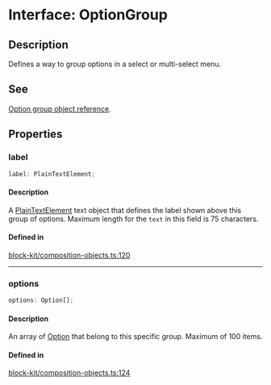 # Interface: OptionGroup

## Description

Defines a way to group options in a select or multi-select menu.

## See

[Option group object reference](https://api.slack.com/reference/block-kit/composition-objects#option_group).

## Properties

### label

```ts
label: PlainTextElement;
```

#### Description

A [PlainTextElement](PlainTextElement.md) text object that defines the label shown above this group of options.
Maximum length for the `text` in this field is 75 characters.

#### Defined in

[block-kit/composition-objects.ts:120](https://github.com/slackapi/node-slack-sdk/blob/c15385ef93ccdde9702f52f7d1f445999203d794/packages/types/src/block-kit/composition-objects.ts#L120)

***

### options

```ts
options: Option[];
```

#### Description

An array of [Option](../type-aliases/Option.md) that belong to this specific group. Maximum of 100 items.

#### Defined in

[block-kit/composition-objects.ts:124](https://github.com/slackapi/node-slack-sdk/blob/c15385ef93ccdde9702f52f7d1f445999203d794/packages/types/src/block-kit/composition-objects.ts#L124)
